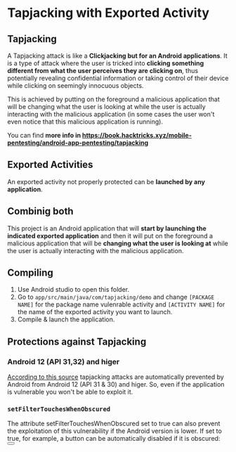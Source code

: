 # Tapjacking with Exported Activity

## Tapjacking

A Tapjacking attack is like a **Clickjacking but for an Android applications**. It is a type of attack where the user is tricked into **clicking something different from what the user perceives they are clicking on**, thus potentially revealing confidential information or taking control of their device while clicking on seemingly innocuous objects.

This is achieved by putting on the foreground a malicious application that will be changing what the user is looking at while the user is actually interacting with the malicious application (in some cases the user won't even notice that this malicious application is running).

You can find **more info in https://book.hacktricks.xyz/mobile-pentesting/android-app-pentesting/tapjacking**

## Exported Activities

An exported activity not properly protected can be **launched by any application**.

## Combinig both

This project is an Android application that will **start by launching the indicated exported application** and then it will put on the foreground a malicious application that will be **changing what the user is looking at** while the user is actually interacting with the malicious application.

## Compiling

1. Use Android studio to open this folder.
2. Go to `app/src/main/java/com/tapjacking/demo` and change `[PACKAGE NAME]` for the package name vulenrable activity and `[ACTIVITY NAME]` for the name of the exported activity you want to launch.
3. Compile & launch the application.

## Protections against Tapjacking

### Android 12 (API 31,32) and higer

[According to this source](https://www.geeksforgeeks.org/tapjacking-in-android/) tapjacking attacks are automatically prevented by Android from Android 12 (API 31 & 30) and higer. So, even if the application is vulnerable you won't be able to exploit it.

### `setFilterTouchesWhenObscured`

The attribute setFilterTouchesWhenObscured set to true can also prevent the exploitation of this vulnerability if the Android version is lower.
If set to true, for example, a button can be automatically disabled if it is obscured:
<Button android:text="Button"
android:id="@+id/button1"
android:layout_width="wrap_content"
android:layout_height="wrap_content" 
android:filterTouchesWhenObscured="true">
</Button>